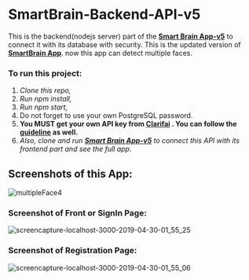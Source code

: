 # SmartBrain-Backend-API-v5

This is the backend(nodejs server) part of the **[Smart Brain App-v5](https://github.com/MalihaKabir/SmartBrain-App-v5)** to connect it with its database with security. This is the updated version of **[SmartBrain App](https://smart-brain-app-detect-face.herokuapp.com/)**. now this app can detect multiple faces.

### To run this project:

1. *Clone this repo,*
2. *Run npm install,*
3. *Run npm start,*
4. Do not forget to use your own PostgreSQL password.
5. **You MUST get your own API key from [Clarifai](https://clarifai.com/) . You can follow the [guideline](https://clarifai.com/models/face-detection-image-recognition-model-a403429f2ddf4b49b307e318f00e528b-detection) as well.**
6. *Also, clone and run **[Smart Brain App-v5](https://github.com/MalihaKabir/SmartBrain-App-v5)** to connect this API with its frontend part and see the full app*.

## Screenshots of this App:
![multipleFace4](https://user-images.githubusercontent.com/43598622/60431477-b7062d80-9c21-11e9-9c54-0354f5cf3f3d.jpg)


### Screenshot of Front or SignIn Page:
![screencapture-localhost-3000-2019-04-30-01_55_25](https://user-images.githubusercontent.com/43598622/56924019-bf40d000-6aed-11e9-9766-da3ef1de6110.jpg)

### Screenshot of Registration Page:
![screencapture-localhost-3000-2019-04-30-01_55_06](https://user-images.githubusercontent.com/43598622/56959054-fce53d80-6b6d-11e9-8822-13f48d8429ad.jpg)
